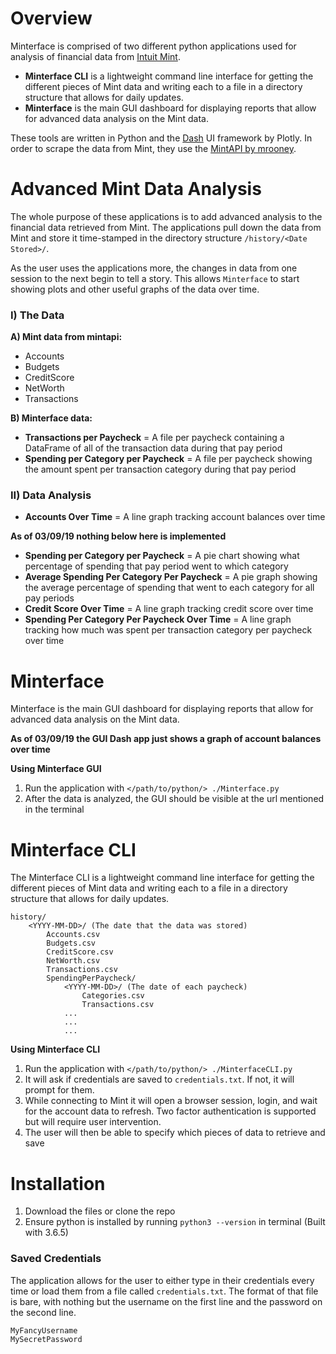 # Overview

Minterface is comprised of two different python applications used for 
analysis of financial data from [Intuit Mint](https://www.mint.com/).

- **Minterface CLI** is a lightweight command line interface for getting the different pieces of Mint data
and writing each to a file in a directory structure that allows for daily updates.
- **Minterface** is the main GUI dashboard for displaying reports that allow
for advanced data analysis on the Mint data.

These tools are written in Python and the [Dash](https://plot.ly/products/dash/) UI framework by Plotly.
In order to scrape the data from Mint, they use the [MintAPI by mrooney](https://github.com/mrooney/mintapi). 

# Advanced Mint Data Analysis

The whole purpose of these applications is to add advanced analysis to the financial data retrieved from Mint. 
The applications pull down the data from Mint and store it
time-stamped in the directory structure `/history/<Date Stored>/`. 

As the user uses the applications more, the changes in data from one session to the next begin to tell a story. 
This allows `Minterface` to start showing plots and other useful graphs of the data over time.

### I) The Data

**A) Mint data from mintapi:**

- Accounts
- Budgets
- CreditScore
- NetWorth
- Transactions

**B) Minterface data:**

- **Transactions per Paycheck** = A file per paycheck containing a DataFrame of
all of the transaction data during that pay period
- **Spending per Category per Paycheck** = A file per paycheck showing
the amount spent per transaction category during that pay period

### II) Data Analysis

- **Accounts Over Time** = A line graph tracking account balances over time

**As of 03/09/19 nothing below here is implemented**

- **Spending per Category per Paycheck** = A pie chart showing what percentage of
spending that pay period went to which category
- **Average Spending Per Category Per Paycheck** = A pie graph showing the average percentage of
spending that went to each category for all pay periods
- **Credit Score Over Time** = A line graph tracking credit score over time
- **Spending Per Category Per Paycheck Over Time** = A line graph tracking how much was spent
 per transaction category per paycheck over time

# Minterface

Minterface is the main GUI dashboard for displaying reports that allow
for advanced data analysis on the Mint data.

**As of 03/09/19 the GUI Dash app just shows a graph of account balances over time**

**Using Minterface GUI**

1. Run the application with `</path/to/python/> ./Minterface.py`
1. After the data is analyzed, the GUI should be visible at the url mentioned in the terminal

# Minterface CLI

The Minterface CLI is a lightweight command line interface for getting the different pieces of Mint data
and writing each to a file in a directory structure that allows for daily updates.

```
history/
    <YYYY-MM-DD>/ (The date that the data was stored)
        Accounts.csv
        Budgets.csv
        CreditScore.csv
        NetWorth.csv
        Transactions.csv
        SpendingPerPaycheck/
            <YYYY-MM-DD>/ (The date of each paycheck)
                Categories.csv
                Transactions.csv
            ...
            ...
            ...
```

**Using Minterface CLI**

1. Run the application with `</path/to/python/> ./MinterfaceCLI.py`
1. It will ask if credentials are saved to `credentials.txt`. If not, it will prompt for them.
1. While connecting to Mint it will open a browser session, login, and wait for the account data to refresh. 
Two factor authentication is supported but will require user intervention.
1. The user will then be able to specify which pieces of data to retrieve and save

# Installation

1. Download the files or clone the repo
2. Ensure python is installed by running `python3 --version` in terminal (Built with 3.6.5)

### Saved Credentials

The application allows for the user to either type in their credentials every time or
load them from a file called `credentials.txt`. 
The format of that file is bare, with nothing but the username on the first line and the password on the second line.

```
MyFancyUsername
MySecretPassword
``` 